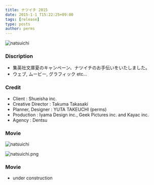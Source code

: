 ```yaml
---
title: ナツイチ 2015
date: 2015-1-1 T15:22:25+09:00
tags: [release]
type: posts
author: perms
---
```


![natsuichi](/img/works/natsuichi_2015.png "natsuichi")

### Discription
- 集英社文庫夏のキャンペーン、ナツイチのお手伝いをいたしました。
- ウェブ, ムービー, グラフィック etc...

<!-- ### Award
- WIRED CREATIVE HACK AWARD BEST PRESENTATION (2014) -->

### Credit
- Client : Shueisha inc.
- Creative Director : Takuma Takasaki
- Planner, Designer : YUTA TAKEUCHI (perms)
- Production : Iyama Design inc., Geek Pictures inc. and Kayac inc.
- Agency : Dentsu

### Movie
![natsuichi](/img/works/natsuichi_2015_2.png "natsuichi")

![natsuichi.png](/img/works/natsuichi_2015_3.png "natsuichi")

### Movie
- under construction
<!-- <iframe src="https://player.vimeo.com/video/83606253" width="720" height="405" frameborder="0" webkitallowfullscreen mozallowfullscreen allowfullscreen></iframe> -->
